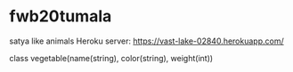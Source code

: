 # fwb20tumala
satya like animals
Heroku server: https://vast-lake-02840.herokuapp.com/

class vegetable(name(string), color(string), weight(int))

